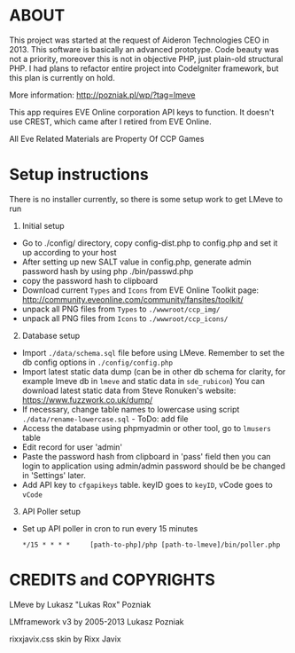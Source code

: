 <h1>ABOUT</h1>

This project was started at the request of Aideron Technologies CEO in 2013. This software is basically an advanced prototype.
Code beauty was not a priority, moreover this is not in objective PHP, just plain-old structural PHP.
I had plans to refactor entire project into CodeIgniter framework, but this plan is currently on hold.

More information: http://pozniak.pl/wp/?tag=lmeve

This app requires EVE Online corporation API keys to function. It doesn't use CREST, which came after I retired from EVE Online.

All Eve Related Materials are Property Of CCP Games

<h1>Setup instructions</h1>

There is no installer currently, so there is some setup work to get LMeve to run

1. Initial setup

* Go to ./config/ directory, copy config-dist.php to config.php and set it up according to your host
* After setting up new SALT value in config.php, generate admin password hash by using php ./bin/passwd.php
* copy the password hash to clipboard
* Download current `Types` and `Icons` from EVE Online Toolkit page: http://community.eveonline.com/community/fansites/toolkit/
* unpack all PNG files from `Types` to `./wwwroot/ccp_img/`
* unpack all PNG files from `Icons` to `./wwwroot/ccp_icons/`

2. Database setup

* Import `./data/schema.sql` file before using LMeve. Remember to set the db config options in `./config/config.php`
* Import latest static data dump (can be in other db schema for clarity, for example lmeve db in `lmeve` and static data in `sde_rubicon`)
You can download latest static data from Steve Ronuken's website: https://www.fuzzwork.co.uk/dump/
* If necessary, change table names to lowercase using script `./data/rename-lowercase.sql` - ToDo: add file
* Access the database using phpmyadmin or other tool, go to `lmusers` table
* Edit record for user 'admin'
* Paste the password hash from clipboard in 'pass' field
then you can login to application using admin/admin
password should be be changed in 'Settings' later.
* Add API key to `cfgapikeys` table. keyID goes to `keyID`, vCode goes to `vCode`

3. API Poller setup

* Set up API poller in cron to run every 15 minutes

  `*/15 * * * * 	[path-to-php]/php [path-to-lmeve]/bin/poller.php`
  
<h1>CREDITS and COPYRIGHTS</h1>

LMeve by Lukasz "Lukas Rox" Pozniak

LMframework v3 by 2005-2013 Lukasz Pozniak

rixxjavix.css skin by Rixx Javix